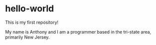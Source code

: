 # hello-world
This is my first repository!

My name is Anthony and I am a programmer based in the tri-state area, primarily New Jersey.
